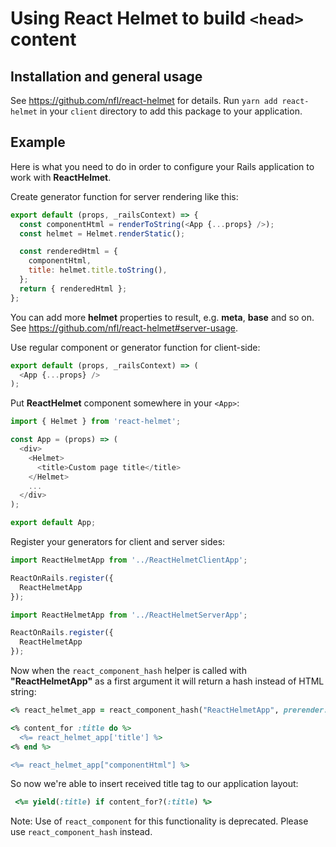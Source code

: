 # Using React Helmet to build `<head>` content

## Installation and general usage
See https://github.com/nfl/react-helmet for details. Run `yarn add react-helmet` in your `client` directory to add this package to your application.

## Example
Here is what you need to do in order to configure your Rails application to work with **ReactHelmet**.

 Create generator function for server rendering like this:

```javascript
export default (props, _railsContext) => {
  const componentHtml = renderToString(<App {...props} />);
  const helmet = Helmet.renderStatic();

  const renderedHtml = {
    componentHtml,
    title: helmet.title.toString(),
  };
  return { renderedHtml };
};
```
You can add more **helmet** properties to result, e.g. **meta**, **base** and so on. See https://github.com/nfl/react-helmet#server-usage.

Use regular component or generator function for client-side:

```javascript
export default (props, _railsContext) => (
  <App {...props} />
);
```

Put **ReactHelmet** component somewhere in your `<App>`:
```javascript
import { Helmet } from 'react-helmet';

const App = (props) => (
  <div>
    <Helmet>
      <title>Custom page title</title>
    </Helmet>
    ...
  </div>
);

export default App;
```
Register your generators for client and server sides:

```javascript
import ReactHelmetApp from '../ReactHelmetClientApp';

ReactOnRails.register({
  ReactHelmetApp
});
```
```javascript
import ReactHelmetApp from '../ReactHelmetServerApp';

ReactOnRails.register({
  ReactHelmetApp
});
```
Now when the `react_component_hash` helper is called with **"ReactHelmetApp"** as a first argument it will return a hash instead of HTML string:
```ruby
<% react_helmet_app = react_component_hash("ReactHelmetApp", prerender: true, props: { hello: "world" }, trace: true) %>

<% content_for :title do %>
  <%= react_helmet_app['title'] %>
<% end %>

<%= react_helmet_app["componentHtml"] %>
```

So now we're able to insert received title tag to our application layout:
```ruby
 <%= yield(:title) if content_for?(:title) %>
```

Note: Use of `react_component` for this functionality is deprecated. Please use `react_component_hash` instead.
